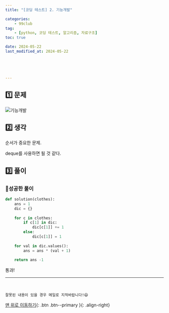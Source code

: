 ```yaml
---
title: "[코딩 테스트] 2. 기능개발"

categories: 
    - 99club
tag: 
    - [python, 코딩 테스트, 알고리즘, 자료구조]
toc: true

date: 2024-05-22
last_modified_at: 2024-05-22





---
```


## 1️⃣ 문제

![기능개발]({{site.url}}\images\2024-05-22-99club_3\기능개발.png)

## 2️⃣ 생각

순서가 중요한 문제.

deque를 사용하면 될 것 같다.



## 3️⃣ 풀이

### 🔸성공한 풀이

```python
def solution(clothes):
    ans = 1
    dic = {}
    
    for c in clothes:
        if c[1] in dic:
            dic[c[1]] += 1
        else:
            dic[c[1]] = 1
    
    for val in dic.values():
        ans = ans * (val + 1)
        
    return ans -1
```

통과!


***

<br>

    잘못된 내용이 있을 경우 메일로 지적바랍니다!😄

[맨 위로 이동하기](#){: .btn .btn--primary }{: .align-right}